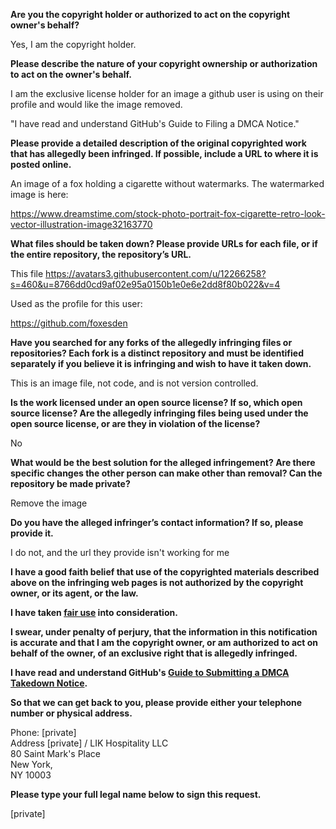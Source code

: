 **Are you the copyright holder or authorized to act on the copyright owner's behalf?**

Yes, I am the copyright holder.

**Please describe the nature of your copyright ownership or authorization to act on the owner's behalf.**

I am the exclusive license holder for an image a github user is using on their profile and would like the image removed.

"I have read and understand GitHub's Guide to Filing a DMCA Notice."

**Please provide a detailed description of the original copyrighted work that has allegedly been infringed. If possible, include a URL to where it is posted online.**

An image of a fox holding a cigarette without watermarks. The watermarked image is here:

https://www.dreamstime.com/stock-photo-portrait-fox-cigarette-retro-look-vector-illustration-image32163770

**What files should be taken down? Please provide URLs for each file, or if the entire repository, the repository’s URL.**

This file https://avatars3.githubusercontent.com/u/12266258?s=460&u=8766dd0cd9af02e95a0150b1e0e6e2dd8f80b022&v=4

Used as the profile for this user:

https://github.com/foxesden

**Have you searched for any forks of the allegedly infringing files or repositories? Each fork is a distinct repository and must be identified separately if you believe it is infringing and wish to have it taken down.**

This is an image file, not code, and is not version controlled.

**Is the work licensed under an open source license? If so, which open source license? Are the allegedly infringing files being used under the open source license, or are they in violation of the license?**

No

**What would be the best solution for the alleged infringement? Are there specific changes the other person can make other than removal? Can the repository be made private?**

Remove the image

**Do you have the alleged infringer’s contact information? If so, please provide it.**

I do not, and the url they provide isn't working for me

**I have a good faith belief that use of the copyrighted materials described above on the infringing web pages is not authorized by the copyright owner, or its agent, or the law.**

**I have taken <a href="https://www.lumendatabase.org/topics/22">fair use</a> into consideration.**

**I swear, under penalty of perjury, that the information in this notification is accurate and that I am the copyright owner, or am authorized to act on behalf of the owner, of an exclusive right that is allegedly infringed.**

**I have read and understand GitHub's <a href="https://help.github.com/articles/guide-to-submitting-a-dmca-takedown-notice/">Guide to Submitting a DMCA Takedown Notice</a>.**

**So that we can get back to you, please provide either your telephone number or physical address.**

Phone: [private]  
Address [private] / LIK Hospitality LLC  
80 Saint Mark's Place  
New York,  
NY 10003

**Please type your full legal name below to sign this request.**

[private]
